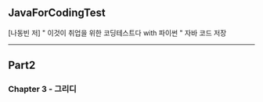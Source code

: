 ## JavaForCodingTest
[나동빈 저] " 이것이 취업을 위한 코딩테스트다 with 파이썬 "  자바 코드 저장  

***  

## Part2  
### Chapter 3 - 그리디  


